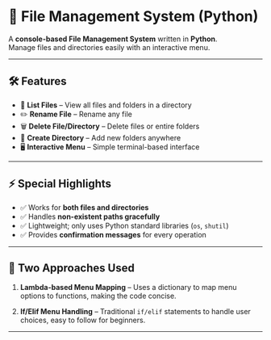 # 🌟 File Management System (Python)

A **console-based File Management System** written in **Python**.  
Manage files and directories easily with an interactive menu.

---

## 🛠 Features

- 📂 **List Files** – View all files and folders in a directory  
- ✏️ **Rename File** – Rename any file  
- 🗑️ **Delete File/Directory** – Delete files or entire folders  
- 📁 **Create Directory** – Add new folders anywhere  
- 🖥️ **Interactive Menu** – Simple terminal-based interface  

---

## ⚡ Special Highlights

- ✅ Works for **both files and directories**  
- ✅ Handles **non-existent paths gracefully**  
- ✅ Lightweight; only uses Python standard libraries (`os`, `shutil`)  
- ✅ Provides **confirmation messages** for every operation  

---

## 🔄 Two Approaches Used

1. **Lambda-based Menu Mapping** – Uses a dictionary to map menu options to functions, making the code concise.  

2. **If/Elif Menu Handling** – Traditional `if/elif` statements to handle user choices, easy to follow for beginners.  

---
